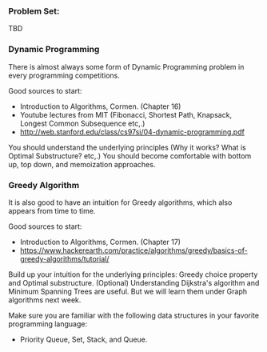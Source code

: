 ### Problem Set:
TBD

### Dynamic Programming
There is almost always some form of Dynamic Programming problem in every programming competitions.

Good sources to start:
* Introduction to Algorithms, Cormen. (Chapter 16)
* Youtube lectures from MIT (Fibonacci, Shortest Path, Knapsack, Longest Common Subsequence etc,.)
* http://web.stanford.edu/class/cs97si/04-dynamic-programming.pdf

You should understand the underlying principles (Why it works? What is Optimal Substructure? etc,.)
You should become comfortable with bottom up, top down, and memoization approaches.

### Greedy Algorithm

It is also good to have an intuition for Greedy algorithms, which also appears from time to time.

Good sources to start:
* Introduction to Algorithms, Cormen. (Chapter 17)
* https://www.hackerearth.com/practice/algorithms/greedy/basics-of-greedy-algorithms/tutorial/

Build up your intuition for the underlying principles: Greedy choice property and Optimal substructure.
(Optional) Understanding Dijkstra's algorithm and Minimum Spanning Trees are useful. But we will learn them under Graph algorithms next week.

Make sure you are familiar with the following data structures in your favorite programming language:
* Priority Queue, Set, Stack, and Queue.
